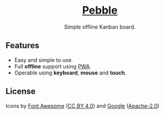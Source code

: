 <div align="center">
  <h1><a href="https://chronodave.github.io/pebble/">Pebble</a></h1>
  <p>Simple offline Kanban board.</p>
</div>

## Features

- Easy and simple to use.
- Full **offline** support using [PWA](https://developer.mozilla.org/en-US/docs/Web/Progressive_web_apps/Installing).
- Operable using **keyboard**, **mouse** and **touch**.

## License

Icons by [Font Awesome](https://fontawesome.com) ([CC BY 4.0]("https://creativecommons.org/licenses/by/4.0/")) and [Google]("https://github.com/google/material-design-icons/tree/master") ([Apache-2.0]("https://github.com/google/material-design-icons/blob/master/LICENSE"))